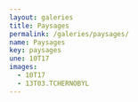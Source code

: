 ```yaml
---
layout: galeries
title: Paysages
permalink: /galeries/paysages/
name: Paysages
key: paysages
une: 10T17
images:
  - 10T17
  - 13T03.TCHERNOBYL
---
```


